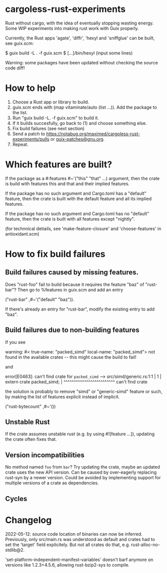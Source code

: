 # cargoless-rust-experiments

Rust without cargo, with the idea of eventually stopping wasting energy.  Some WIP experiments into making rust work with Guix properly.

Currently, the Rust apps 'agate', 'diffr', 'hexyl and 'sniffglue' can be built, see guix.scm:

$ guix build -L . -f guix.scm
$ [...]/bin/hexyl
(input some lines)

Warning: some packages have been updated without checking the source code diff!

# How to help

  1. Choose a Rust app or library to build.
  2. guix.scm ends with (map vitaminate/auto (list ...)). Add the package to the list.
  3. Run "guix build -L. -f guix.scm" to build it.
  4. If it builds succesfully, go back to (1) and choose something else.
  5. Fix build failures (see next section)
  6. Send a patch to <https://notabug.org/maximed/cargoless-rust-experiments/pulls>
     or guix-patches@gnu.org.
  7. Repeat.

# Which features are built?

If the package as a #:features #~'("this" "that" ...) argument, then the crate is
build with features this and that and their implied features.

If the package has no such argument and Cargo.toml has a "default" feature, then the
crate is built with the default feature and all its implied features.

If the package has no such argument and Cargo.toml has no "default" feature, then
the crate is built with all features except "nightly".

(for technnical detiails, see 'make-feature-closure' and 'choose-features' in
antioxidant.scm)

# How to fix build failures

## Build failures caused by missing features.

Does "rust-foo" fail to build because it requires the feature "baz" of "rust-bar"?
Then go to %features in guix.scm and add an entry

  ("rust-bar" ,#~'("default" "baz")).

If there's already an entry for "rust-bar", modify the existing entry to add "baz".

## Build failures due to non-building features

If you see

  warning: #<<crate-mapping> true-name: "packed_simd" local-name: "packed_simd"> not found in the available crates -- this might cause the build to fail!

and

error[E0463]: can't find crate for `packed_simd`
 --> src/simd/generic.rs:1:1
  |
1 | extern crate packed_simd;
  | ^^^^^^^^^^^^^^^^^^^^^^^^^ can't find crate

the solution is probably to remove "simd" or "generic-simd" feature or such,
by making the list of features explicit instead of implicit.

  ("rust-bytecount" ,#~'())

## Unstable Rust

If the crate assumes unstable rust (e.g. by using #![feature ...]),
updating the crate often fixes that.

## Version incompatibilities

No method named `foo` from `bar`?  Try updating the crate, maybe an updated crate uses the new API version.  Can be caused by over-eagerly replacing rust-syn by a newer version.  Could be avoided by implementing support for multiple versions of a crate as dependencies.

## Cycles

# Changelog

2022-05-12:
   source code location of binaries can now be inferred.  Previously, only src/main.rs was understood as default and crates had to set the 'target' field explicitely.  But not all crates do that, e.g. rust-alloc-no-stdlib@2.

   'set-platform-independent-manifest-variables' doesn't barf anymore on versions like 1.2.3+4.5.6,
   allowing rust-bzip2-sys to compile.
